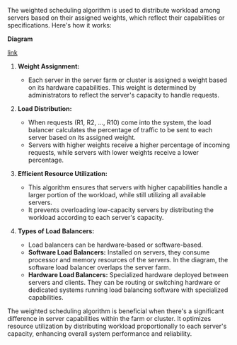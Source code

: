 The weighted scheduling algorithm is used to distribute workload among servers based on their assigned weights, which reflect their capabilities or specifications. Here's how it works:


**Diagram**

[link](https://static.thegeekstuff.com/wp-content/uploads/2016/01/1-weighted-scheduling-load-balancer.png)


1. **Weight Assignment:**
   - Each server in the server farm or cluster is assigned a weight based on its hardware capabilities. This weight is determined by administrators to reflect the server's capacity to handle requests.

2. **Load Distribution:**
   - When requests (R1, R2, ..., R10) come into the system, the load balancer calculates the percentage of traffic to be sent to each server based on its assigned weight.
   - Servers with higher weights receive a higher percentage of incoming requests, while servers with lower weights receive a lower percentage.

3. **Efficient Resource Utilization:**
   - This algorithm ensures that servers with higher capabilities handle a larger portion of the workload, while still utilizing all available servers.
   - It prevents overloading low-capacity servers by distributing the workload according to each server's capacity.

4. **Types of Load Balancers:**
   - Load balancers can be hardware-based or software-based.
   - **Software Load Balancers:** Installed on servers, they consume processor and memory resources of the servers. In the diagram, the software load balancer overlaps the server farm.
   - **Hardware Load Balancers:** Specialized hardware deployed between servers and clients. They can be routing or switching hardware or dedicated systems running load balancing software with specialized capabilities.

The weighted scheduling algorithm is beneficial when there's a significant difference in server capabilities within the farm or cluster. It optimizes resource utilization by distributing workload proportionally to each server's capacity, enhancing overall system performance and reliability.
